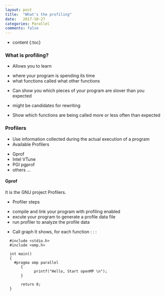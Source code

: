 ```yaml
---
layout: post
title:  "What's the profiling"
date:   2017-10-27
categories: Parallel
comments: false
---
```


* content
{:toc}

### What is profiling?
* Allows you to learn
- where your program is spending its time
- what functions called what other functions
* Can show you which pieces of your program are slover than you expected
- might be candidates for rewriting
* Show which functions are being called more or less often than expected

### Profilers
* Use information collected during the actual execution of a program
* Available Profilers
- Gprof
- Intel VTune
- PGI pgprof
- others ...

#### Gprof
It is the GNU project Profilers.

* Profiler steps
- compile and link your program with profiling enabled
- excute your program to generate a profile data file
- run profiler to analyze the profile data

* Call graph
It shows, for each function
:
:
:

```
  #include <stdio.h>   
  #include <omp.h>   

  int main()   
  {   
    #pragma omp parallel   
	   {   
		     printf("Hello, Start openMP \n");   
	   }   

	   return 0;   
  }   
```
